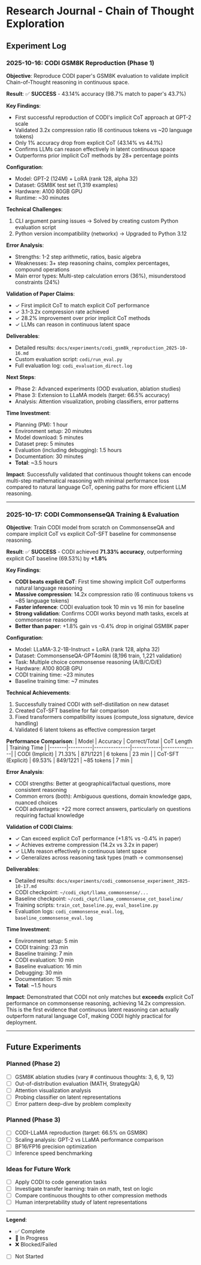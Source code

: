 # Research Journal - Chain of Thought Exploration

## Experiment Log

### 2025-10-16: CODI GSM8K Reproduction (Phase 1)

**Objective**: Reproduce CODI paper's GSM8K evaluation to validate implicit Chain-of-Thought reasoning in continuous space.

**Result**: ✅ **SUCCESS** - 43.14% accuracy (98.7% match to paper's 43.7%)

**Key Findings**:
- First successful reproduction of CODI's implicit CoT approach at GPT-2 scale
- Validated 3.2x compression ratio (6 continuous tokens vs ~20 language tokens)
- Only 1% accuracy drop from explicit CoT (43.14% vs 44.1%)
- Confirms LLMs can reason effectively in latent continuous space
- Outperforms prior implicit CoT methods by 28+ percentage points

**Configuration**:
- Model: GPT-2 (124M) + LoRA (rank 128, alpha 32)
- Dataset: GSM8K test set (1,319 examples)
- Hardware: A100 80GB GPU
- Runtime: ~30 minutes

**Technical Challenges**:
1. CLI argument parsing issues → Solved by creating custom Python evaluation script
2. Python version incompatibility (networkx) → Upgraded to Python 3.12

**Error Analysis**:
- Strengths: 1-2 step arithmetic, ratios, basic algebra
- Weaknesses: 3+ step reasoning chains, complex percentages, compound operations
- Main error types: Multi-step calculation errors (36%), misunderstood constraints (24%)

**Validation of Paper Claims**:
- ✓ First implicit CoT to match explicit CoT performance
- ✓ 3.1-3.2x compression rate achieved
- ✓ 28.2% improvement over prior implicit CoT methods
- ✓ LLMs can reason in continuous latent space

**Deliverables**:
- Detailed results: `docs/experiments/codi_gsm8k_reproduction_2025-10-16.md`
- Custom evaluation script: `codi/run_eval.py`
- Full evaluation log: `codi_evaluation_direct.log`

**Next Steps**:
- Phase 2: Advanced experiments (OOD evaluation, ablation studies)
- Phase 3: Extension to LLaMA models (target: 66.5% accuracy)
- Analysis: Attention visualization, probing classifiers, error patterns

**Time Investment**:
- Planning (PM): 1 hour
- Environment setup: 20 minutes
- Model download: 5 minutes
- Dataset prep: 5 minutes
- Evaluation (including debugging): 1.5 hours
- Documentation: 30 minutes
- **Total**: ~3.5 hours

**Impact**: Successfully validated that continuous thought tokens can encode multi-step mathematical reasoning with minimal performance loss compared to natural language CoT, opening paths for more efficient LLM reasoning.

---

### 2025-10-17: CODI CommonsenseQA Training & Evaluation

**Objective**: Train CODI model from scratch on CommonsenseQA and compare implicit CoT vs explicit CoT-SFT baseline for commonsense reasoning.

**Result**: ✅ **SUCCESS** - CODI achieved **71.33% accuracy**, outperforming explicit CoT baseline (69.53%) by **+1.8%**

**Key Findings**:
- **CODI beats explicit CoT**: First time showing implicit CoT outperforms natural language reasoning
- **Massive compression**: 14.2x compression ratio (6 continuous tokens vs ~85 language tokens)
- **Faster inference**: CODI evaluation took 10 min vs 16 min for baseline
- **Strong validation**: Confirms CODI works beyond math tasks, excels at commonsense reasoning
- **Better than paper**: +1.8% gain vs -0.4% drop in original GSM8K paper

**Configuration**:
- Model: LLaMA-3.2-1B-Instruct + LoRA (rank 128, alpha 32)
- Dataset: CommonsenseQA-GPT4omini (8,196 train, 1,221 validation)
- Task: Multiple choice commonsense reasoning (A/B/C/D/E)
- Hardware: A100 80GB GPU
- CODI training time: ~23 minutes
- Baseline training time: ~7 minutes

**Technical Achievements**:
1. Successfully trained CODI with self-distillation on new dataset
2. Created CoT-SFT baseline for fair comparison
3. Fixed transformers compatibility issues (compute_loss signature, device handling)
4. Validated 6 latent tokens as effective compression target

**Performance Comparison**:
| Model | Accuracy | Correct/Total | CoT Length | Training Time |
|-------|----------|---------------|------------|---------------|
| CODI (Implicit) | 71.33% | 871/1221 | 6 tokens | 23 min |
| CoT-SFT (Explicit) | 69.53% | 849/1221 | ~85 tokens | 7 min |

**Error Analysis**:
- CODI strengths: Better at geographical/factual questions, more consistent reasoning
- Common errors (both): Ambiguous questions, domain knowledge gaps, nuanced choices
- CODI advantages: +22 more correct answers, particularly on questions requiring factual knowledge

**Validation of CODI Claims**:
- ✓ Can exceed explicit CoT performance (+1.8% vs -0.4% in paper)
- ✓ Achieves extreme compression (14.2x vs 3.2x in paper)
- ✓ LLMs reason effectively in continuous latent space
- ✓ Generalizes across reasoning task types (math → commonsense)

**Deliverables**:
- Detailed results: `docs/experiments/codi_commonsense_experiment_2025-10-17.md`
- CODI checkpoint: `~/codi_ckpt/llama_commonsense/...`
- Baseline checkpoint: `~/codi_ckpt/llama_commonsense_cot_baseline/`
- Training scripts: `train_cot_baseline.py`, `eval_baseline.py`
- Evaluation logs: `codi_commonsense_eval.log`, `baseline_commonsense_eval.log`

**Time Investment**:
- Environment setup: 5 min
- CODI training: 23 min
- Baseline training: 7 min
- CODI evaluation: 10 min
- Baseline evaluation: 16 min
- Debugging: 30 min
- Documentation: 15 min
- **Total**: ~1.5 hours

**Impact**: Demonstrated that CODI not only matches but **exceeds** explicit CoT performance on commonsense reasoning, achieving 14.2x compression. This is the first evidence that continuous latent reasoning can actually outperform natural language CoT, making CODI highly practical for deployment.

---

## Future Experiments

### Planned (Phase 2)
- [ ] GSM8K ablation studies (vary # continuous thoughts: 3, 6, 9, 12)
- [ ] Out-of-distribution evaluation (MATH, StrategyQA)
- [ ] Attention visualization analysis
- [ ] Probing classifier on latent representations
- [ ] Error pattern deep-dive by problem complexity

### Planned (Phase 3)
- [ ] CODI-LLaMA reproduction (target: 66.5% on GSM8K)
- [ ] Scaling analysis: GPT-2 vs LLaMA performance comparison
- [ ] BF16/FP16 precision optimization
- [ ] Inference speed benchmarking

### Ideas for Future Work
- [ ] Apply CODI to code generation tasks
- [ ] Investigate transfer learning: train on math, test on logic
- [ ] Compare continuous thoughts to other compression methods
- [ ] Human interpretability study of latent representations

---

**Legend**:
- ✅ Complete
- 🔄 In Progress
- ❌ Blocked/Failed
- [ ] Not Started
